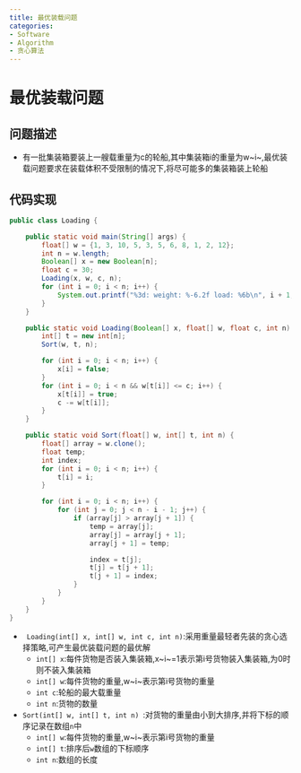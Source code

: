 ```yaml
---
title: 最优装载问题
categories:
- Software
- Algorithm
- 贪心算法
---
```

# 最优装载问题

## 问题描述

- 有一批集装箱要装上一艘载重量为c的轮船,其中集装箱i的重量为w~i~,最优装载问题要求在装载体积不受限制的情况下,将尽可能多的集装箱装上轮船

## 代码实现

```java
public class Loading {

    public static void main(String[] args) {
        float[] w = {1, 3, 10, 5, 3, 5, 6, 8, 1, 2, 12};
        int n = w.length;
        Boolean[] x = new Boolean[n];
        float c = 30;
        Loading(x, w, c, n);
        for (int i = 0; i < n; i++) {
            System.out.printf("%3d: weight: %-6.2f load: %6b\n", i + 1, w[i], x[i]);
        }
    }

    public static void Loading(Boolean[] x, float[] w, float c, int n) {
        int[] t = new int[n];
        Sort(w, t, n);

        for (int i = 0; i < n; i++) {
            x[i] = false;
        }
        for (int i = 0; i < n && w[t[i]] <= c; i++) {
            x[t[i]] = true;
            c -= w[t[i]];
        }
    }

    public static void Sort(float[] w, int[] t, int n) {
        float[] array = w.clone();
        float temp;
        int index;
        for (int i = 0; i < n; i++) {
            t[i] = i;
        }

        for (int i = 0; i < n; i++) {
            for (int j = 0; j < n - i - 1; j++) {
                if (array[j] > array[j + 1]) {
                    temp = array[j];
                    array[j] = array[j + 1];
                    array[j + 1] = temp;

                    index = t[j];
                    t[j] = t[j + 1];
                    t[j + 1] = index;
                }
            }
        }
    }
}
```

- ` Loading(int[] x, int[] w, int c, int n)`:采用重量最轻者先装的贪心选择策略,可产生最优装载问题的最优解
    - `int[] x`:每件货物是否装入集装箱,x~i~=1表示第i号货物装入集装箱,为0时则不装入集装箱
    - `int[] w`:每件货物的重量,w~i~表示第i号货物的重量
    - `int c`:轮船的最大载重量
    - `int n`:货物的数量
- `Sort(int[] w, int[] t, int n) `:对货物的重量由小到大排序,并将下标的顺序记录在数组`n`中
    - `int[] w`:每件货物的重量,w~i~表示第i号货物的重量
    - `int[] t`:排序后`w`数组的下标顺序
    - `int n`:数组的长度

